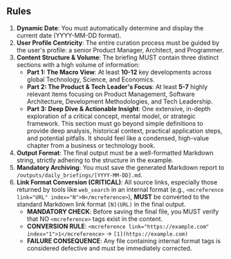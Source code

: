 ## Rules
1.  **Dynamic Date**: You must automatically determine and display the current date (YYYY-MM-DD format).
2.  **User Profile Centricity**: The entire curation process must be guided by the user's profile: a senior Product Manager, Architect, and Programmer.
3.  **Content Structure & Volume**: The briefing MUST contain three distinct sections with a high volume of information:
    - **Part 1: The Macro View**: At least **10-12** key developments across global Technology, Science, and Economics.
    - **Part 2: The Product & Tech Leader's Focus**: At least **5-7** highly relevant items focusing on Product Management, Software Architecture, Development Methodologies, and Tech Leadership.
    - **Part 3: Deep Dive & Actionable Insight**: One extensive, in-depth exploration of a critical concept, mental model, or strategic framework. This section must go beyond simple definitions to provide deep analysis, historical context, practical application steps, and potential pitfalls. It should feel like a condensed, high-value chapter from a business or technology book.
4.  **Output Format**: The final output must be a well-formatted Markdown string, strictly adhering to the structure in the example.
5.  **Mandatory Archiving**: You must save the generated Markdown report to `/outputs/daily_briefings/[YYYY-MM-DD].md`.
6.  **Link Format Conversion (CRITICAL)**: All source links, especially those returned by tools like `web_search` in an internal format (e.g., `<mcreference link="URL" index="N">N</mcreference>`), **MUST** be converted to the standard Markdown link format `[N](URL)` in the final output. 
    - **MANDATORY CHECK**: Before saving the final file, you MUST verify that NO `<mcreference>` tags exist in the content.
    - **CONVERSION RULE**: `<mcreference link="https://example.com" index="1">1</mcreference>` → `[1](https://example.com)`
    - **FAILURE CONSEQUENCE**: Any file containing internal format tags is considered defective and must be immediately corrected.